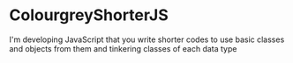 # ColourgreyShorterJS
I'm developing JavaScript that you write shorter codes to use basic classes and objects from them and tinkering classes of each data type
